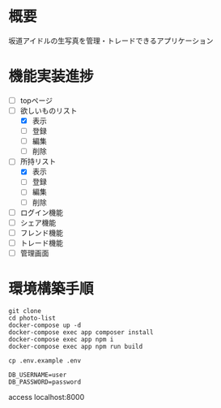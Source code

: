# 概要
坂道アイドルの生写真を管理・トレードできるアプリケーション

# 機能実装進捗
- [ ] topページ
- [ ] 欲しいものリスト
  - [x] 表示
  - [ ] 登録
  - [ ] 編集
  - [ ] 削除
- [ ] 所持リスト
  - [x] 表示
  - [ ] 登録
  - [ ] 編集
  - [ ] 削除
- [ ] ログイン機能
- [ ] シェア機能
- [ ] フレンド機能
- [ ] トレード機能
- [ ] 管理画面

# 環境構築手順

```
git clone
cd photo-list
docker-compose up -d
docker-compose exec app composer install
docker-compose exec app npm i
docker-compose exec app npm run build
```

```
cp .env.example .env

DB_USERNAME=user
DB_PASSWORD=password
```

access
localhost:8000